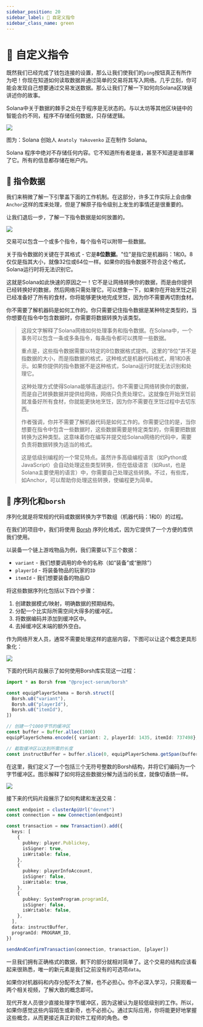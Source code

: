 ```yaml
---
sidebar_position: 20
sidebar_label: 🤔 自定义指令
sidebar_class_name: green
---
```


# 🤔 自定义指令

既然我们已经完成了钱包连接的设置，那么让我们使我们的`ping`按钮真正有所作为吧！你现在知道如何读取数据并通过简单的交易将其写入网络。几乎立刻，你可能会发现自己想要通过交易发送数据。那么让我们了解一下如何向Solana区块链讲述你的故事。

Solana中关于数据的棘手之处在于程序是无状态的。与以太坊等其他区块链中的智能合约不同，程序不存储任何数据，只存储逻辑。

![](./img/upload_1.png)

图为：Solana 创始人 `Anatoly Yakovenko` 正在制作 Solana。

Solana 程序中绝对不存储任何内容。它不知道所有者是谁，甚至不知道是谁部署了它。所有的信息都存储在帐户内。

## 📧 指令数据

我们来稍微了解一下引擎盖下面的工作机制。在这部分，许多工作实际上会由像`Anchor`这样的库来处理，但是了解原子指令级别上发生的事情还是很重要的。

让我们退后一步，了解一下指令数据是如何放置的。

![](./img/upload_2.png)


交易可以包含一个或多个指令，每个指令可以附带一些数据。

关于指令数据的关键在于其格式 - 它是**8位数据**。"位"是指它是机器码：1和0。8仅仅是指其大小，就像32位或64位一样。如果你的指令数据不符合这个格式，Solana运行时将无法识别它。

这就是Solana如此快速的原因之一！它不是让网络转换你的数据，而是由你提供已经转换好的数据，然后网络只需处理它。可以想象一下，如果你在开始烹饪之前已经准备好了所有的食材，你将能够更快地完成烹饪，因为你不需要再切割食材。

你不需要了解机器码是如何工作的。你只需要记住指令数据是某种特定类型的，当你想要在指令中包含数据时，你需要将数据转换为该类型。

> 这段文字解释了Solana网络如何处理事务和指令数据。在Solana中，一个事务可以包含一条或多条指令，每条指令都可以携带一些数据。
>
> 重点是，这些指令数据需要以特定的8位数据格式提供。这里的“8位”并不是指数据的大小，而是指数据的格式，这种格式是机器代码格式，用1和0表示。如果你提供的指令数据不是这种格式，Solana运行时就无法识别和处理它。
>
> 这种处理方式使得Solana能够高速运行。你不需要让网络转换你的数据，而是自己转换数据并提供给网络，网络只负责处理它。这就像在开始烹饪前就准备好所有食材，你就能更快地烹饪，因为你不需要在烹饪过程中去切东西。
>
> 作者强调，你并不需要了解机器代码是如何工作的。你需要记住的是，当你想要在指令中包含一些数据时，这些数据需要是特定类型的，你需要把数据转换为这种类型。这意味着你在编写并提交给Solana网络的代码中，需要负责将数据转换为适当的格式。
>
> 这是低级别编程的一个常见特点。虽然许多高级编程语言（如Python或JavaScript）会自动处理这些类型转换，但在低级语言（如Rust，也是Solana主要使用的语言）中，你需要自己处理这些转换。不过，有些库，如Anchor，可以帮助你处理这些转换，使编程更为简单。

## 🔨 序列化和`borsh`

序列化就是将常规的代码或数据转换为字节数组（机器代码：1和0）的过程。

在我们的项目中，我们将使用 [Borsh](https://borsh.io/) 序列化格式，因为它提供了一个方便的库供我们使用。

以装备一个链上游戏物品为例，我们需要以下三个数据：

- `variant` - 我们想要调用的命令的名称（如“装备”或“删除”）
- `playerId` - 将装备物品的玩家的`ID`
- `itemId` - 我们想要装备的物品ID

将这些数据序列化包括以下四个步骤：

1. 创建数据模式/映射，明确数据的预期结构。
2. 分配一个比实际所需空间大得多的缓冲区。
3. 将数据编码并添加到缓冲区中。
4. 去掉缓冲区末端的额外空白。

作为网络开发人员，通常不需要处理这样的底层内容，下图可以让这个概念更具形象化：

![](./img/upload_3.png)

下面的代码片段展示了如何使用Borsh库实现这一过程：

```ts
import * as Borsh from "@project-serum/borsh"

const equipPlayerSchema = Borsh.struct([
  Borsh.u8("variant"),
  Borsh.u8("playerId"),
  Borsh.u8("itemId"),
])

// 创建一个1000字节的缓冲区
const buffer = Buffer.alloc(1000)
equipPlayerSchema.encode({ variant: 2, playerId: 1435, itemId: 737498}, buffer)

// 截取缓冲区以达到所需的长度
const instructBuffer = buffer.slice(0, equipPlayerSchema.getSpan(buffer))
```

在这里，我们定义了一个包括三个无符号整数的Borsh结构，并将它们编码为一个字节缓冲区。图示解释了如何将这些数据分解为适当的长度，就像切香肠一样。

![](./img/upload_4.png)

接下来的代码片段展示了如何构建和发送交易：

```ts
const endpoint = clusterApiUrl("devnet")
const connection = new Connection(endpoint)

const transaction = new Transaction().add({
  keys: [
    {
      pubkey: player.Publickey,
      isSigner: true,
      isWritable: false,
    },
    {
      pubkey: playerInfoAccount,
      isSigner: false,
      isWritable: true,
    },
    {
      pubkey: SystemProgram.programId,
      isSigner: false,
      isWritable: false,
    },
  ],
  data: instructBuffer,
  programId: PROGRAM_ID,
})

sendAndConfirmTransaction(connection, transaction, [player])
```

一旦我们拥有正确格式的数据，剩下的部分就相对简单了。这个交易的结构应该看起来很熟悉，唯一的新元素是我们之前没有的可选项`data`。

如果你对机器码和内存分配不太了解，也不必担心。你不必深入学习，只需观看一两个相关视频，了解大致的概念即可。

现代开发人员很少直接处理字节缓冲区，因为这被认为是较低级别的工作。所以，如果你感觉这些内容陌生或新奇，也不必担心。通过实际应用，你将能更好地掌握这些概念，从而更接近真正的软件工程师的角色。😎
